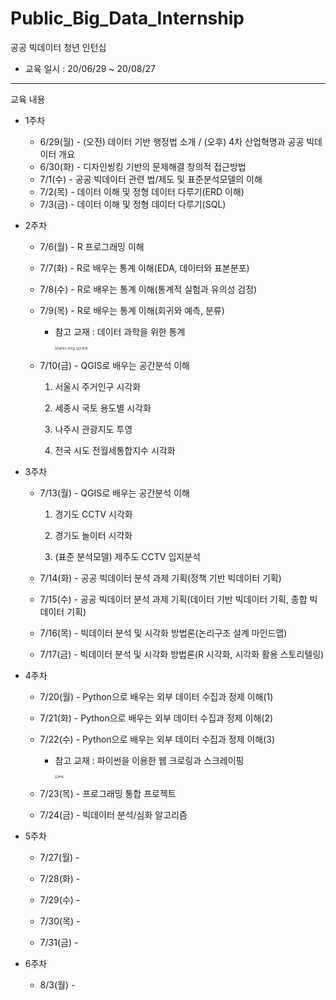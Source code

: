 # Public_Big_Data_Internship
공공 빅데이터 청년 인턴십

 

- 교육 일시 : 20/06/29 ~ 20/08/27

- ---

  교육 내용

  - 1주차
    - 6/29(월) - (오전) 데이터 기반 행정법 소개 / (오후) 4차 산업혁명과 공공 빅데이터 개요
    - 6/30(화) - 디자인씽킹 기반의 문제해결 창의적 접근방법
    - 7/1(수) - 공공 빅데이터 관련 법/제도 및 표준분석모델의 이해
    - 7/2(목) - 데이터 이해 및 정형 데이터 다루기(ERD 이해)
    - 7/3(금) - 데이터 이해 및 정형 데이터 다루기(SQL)
    
     
    
  - 2주차
    - 7/6(월) - R 프로그래밍 이해

    - 7/7(화) - R로 배우는 통계 이해(EDA, 데이터와 표본분포)

    - 7/8(수) - R로 배우는 통계 이해(통계적 실험과 유의성 검정)

    - 7/9(목) - R로 배우는 통계 이해(회귀와 예측, 분류)

      - 참고 교재 : 데이터 과학을 위한 통계

        <img src="https://www.hanbit.co.kr/data/books/B2845507407_l.jpg" alt="데이터 과학을 위한 통계" style="zoom: 33%;" />

    - 7/10(금) - QGIS로 배우는 공간분석 이해

      1) 서울시 주거인구 시각화

      2) 세종시 국토 용도별 시각화

      3) 나주시 관광지도 투영

      4) 전국 시도 전월세통합지수 시각화

     

  - 3주차

    - 7/13(월) - QGIS로 배우는 공간분석 이해

      1) 경기도 CCTV 시각화

      2) 경기도 놀이터 시각화

      3) (표준 분석모델) 제주도 CCTV 입지분석

    - 7/14(화) - 공공 빅데이터 분석 과제 기획(정책 기반 빅데이터 기획)
      
    - 7/15(수) - 공공 빅데이터 분석 과제 기획(데이터 기반 빅데이터 기획, 종합 빅데이터 기획)

    - 7/16(목) - 빅데이터 분석 및 시각화 방법론(논리구조 설계 마인드맵)
      
    - 7/17(금) - 빅데이터 분석 및 시각화 방법론(R 시각화, 시각화 활용 스토리텔링)

       

  - 4주차

    - 7/20(월) - Python으로 배우는 외부 데이터 수집과 정제 이해(1)

    - 7/21(화) - Python으로 배우는 외부 데이터 수집과 정제 이해(2)

    - 7/22(수) - Python으로 배우는 외부 데이터 수집과 정제 이해(3)

      - 참고 교재 : 파이썬을 이용한 웹 크로링과 스크레이핑

         <img src="https://wikibook.co.kr/images/cover/s/9791158390952.jpg" alt="img" style="zoom:33%;" />

    - 7/23(목) - 프로그래밍 통합 프로젝트

    - 7/24(금) - 빅데이터 분석/심화 알고리즘

       

  - 5주차

    - 7/27(월) - 
    
    - 7/28(화) - 
    
    - 7/29(수) - 
    
    - 7/30(목) - 
    
    - 7/31(금) -
    
       
    
  - 6주차

    - 8/3(월) - 